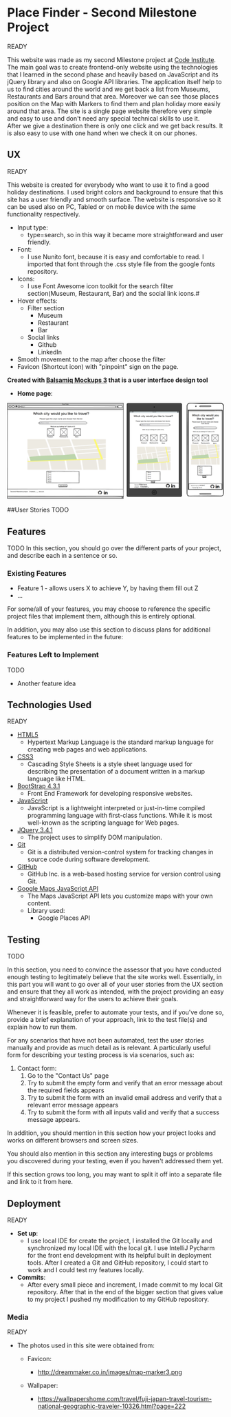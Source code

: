 # Place Finder - Second Milestone Project
READY

This website was made as my second Milestone project at [Code Institute](https://codeinstitute.net/).
The main goal was to create frontend-only website using the technologies that I learned in the second phase and heavily based on JavaScript and its jQuery library and also on Google API libraries.
The application itself help to us to find cities around the world and we get back a list from Museums, Restaurants and Bars around that area.
Moreover we can see those places position on the Map with Markers to find them and plan holiday more easily around that area.
The site is a single page website therefore very simple and easy to use and don't need any special technical skills to use it.  
After we give a destination there is only one click and we get back results. It is also easy to use with one hand when we check it on our phones.

## UX
READY

This website is created for everybody who want to use it to find a good holiday destinations.
I used bright colors and background to ensure that this site has a user friendly and smooth surface.
The website is responsive so it can be used also on PC, Tabled or on mobile device with the same functionality respectively.
- Input type:
    - type=search, so in this way it became more straightforward and user friendly.
- Font:
    - I use Nunito font, because it is easy and comfortable to read. I imported that font through the .css style file from the google fonts repository.
- Icons:
    - I use Font Awesome icon toolkit for the search filter section(Museum, Restaurant, Bar) and the social link icons.#
- Hover effects:
    - Filter section
        - Museum
        - Restaurant
        - Bar
    - Social links
        - Github
        - LinkedIn
- Smooth movement to the map after choose the filter
- Favicon (Shortcut icon) with "pinpoint" sign on the page.


**Created with [Balsamiq Mockups 3](https://balsamiq.com/) that is a user interface design tool**

- **Home page**:

![Home page](Mockup/HomePage.png)

##User Stories
TODO

## Features
TODO
In this section, you should go over the different parts of your project, and describe each in a sentence or so.
 
### Existing Features

- Feature 1 - allows users X to achieve Y, by having them fill out Z
- ...

For some/all of your features, you may choose to reference the specific project files that implement them, although this is entirely optional.

In addition, you may also use this section to discuss plans for additional features to be implemented in the future:

### Features Left to Implement
TODO
- Another feature idea

## Technologies Used
READY

- [HTML5](https://www.w3.org/html/)
    - Hypertext Markup Language is the standard markup language for creating web pages and web applications.
- [CSS3](https://www.w3.org/Style/CSS/)
    - Cascading Style Sheets is a style sheet language used for describing the presentation of a document written in a 
    markup language like HTML.
- [BootStrap 4.3.1](https://getbootstrap.com/docs/3.3/)
    - Front End Framework for developing responsive websites.
- [JavaScript](https://developer.mozilla.org/en-US/docs/Web/JavaScript)
    - JavaScript is a lightweight interpreted or just-in-time compiled programming language with first-class functions. While it is most well-known as the scripting language for Web pages.
- [JQuery 3.4.1](https://jquery.com)
    - The project uses to simplify DOM manipulation.
- [Git](https://git-scm.com/)
    - Git is a distributed version-control system for tracking changes in source code during software development.
- [GitHub](https://github.com/)
    -  GitHub Inc. is a web-based hosting service for version control using Git.
- [Google Maps JavaScript API](https://developers.google.com/maps/documentation/javascript/tutorial)
    - The Maps JavaScript API lets you customize maps with your own content.
    - Library used:
        - Google Places API

## Testing
TODO

In this section, you need to convince the assessor that you have conducted enough testing to legitimately believe that the site works well. Essentially, in this part you will want to go over all of your user stories from the UX section and ensure that they all work as intended, with the project providing an easy and straightforward way for the users to achieve their goals.

Whenever it is feasible, prefer to automate your tests, and if you've done so, provide a brief explanation of your approach, link to the test file(s) and explain how to run them.

For any scenarios that have not been automated, test the user stories manually and provide as much detail as is relevant. A particularly useful form for describing your testing process is via scenarios, such as:

1. Contact form:
    1. Go to the "Contact Us" page
    2. Try to submit the empty form and verify that an error message about the required fields appears
    3. Try to submit the form with an invalid email address and verify that a relevant error message appears
    4. Try to submit the form with all inputs valid and verify that a success message appears.

In addition, you should mention in this section how your project looks and works on different browsers and screen sizes.

You should also mention in this section any interesting bugs or problems you discovered during your testing, even if you haven't addressed them yet.

If this section grows too long, you may want to split it off into a separate file and link to it from here.

## Deployment
READY

- **Set up**:
    - I use local IDE for create the project, I installed the Git locally and synchronized my local IDE 
    with the local git. I use IntelliJ Pycharm for the front end development with its helpful built in deployment tools. 
    After I created a Git and GitHub repository, I could start to work and I could test my features locally.
- **Commits**:
    - After every small piece and increment, I made commit to my local Git repository. After that in the end of the 
    bigger section that gives value to my project I pushed my modification to my GitHub repository.

### Media
READY

- The photos used in this site were obtained from:

    - Favicon:

        - http://dreammaker.co.in/images/map-marker3.png

    - Wallpaper:

        - https://wallpapershome.com/travel/fuji-japan-travel-tourism-national-geographic-traveler-10326.html?page=222